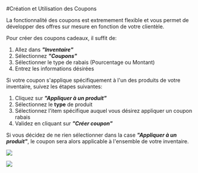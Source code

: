 #Création et Utilisation des Coupons

La fonctionnalité des coupons est extremement flexible et vous permet de développer des offres sur mesure en fonction de votre clientèle. 

Pour créer des coupons cadeaux, il suffit de:
1. Allez dans ***"Inventaire"***
2. Sélectionnez ***"Coupons"***
3. Sélectionner le type de rabais (Pourcentage ou Montant)
4. Entrez les informations désirées

Si votre coupon s'applique spécifiquement à l'un des produits de votre inventaire, suivez les étapes suivantes:
1. Cliquez sur ***"Appliquer à un produit"***
2. Sélectionnez le **type** de produit 
3. Sélectionnez l'item spécifique auquel vous désirez appliquer un coupon rabais
4. Validez en cliquant sur ***"Créer coupon"***

Si vous décidez de ne rien sélectionner dans la case ***"Appliquer à un produit"***, le coupon sera alors applicable à l'ensemble de votre inventaire. 


![](https://api.monosnap.com/image/download?id=Qjx8lGTWn0Larskvl9QvOUlCSMivOT)

![](https://api.monosnap.com/image/download?id=mBE0bHjw9aWBVWyNfpCsQKtvQSMB2n)